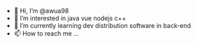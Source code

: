 - 👋 Hi, I’m @awua98
- 👀 I’m interested in java vue nodejs c++
- 🌱 I’m currently learning dev distribution software in back-end 
- 📫 How to reach me ...

<!---
awua98/awua98 is a ✨ special ✨ repository because its `README.md` (this file) appears on your GitHub profile.
You can click the Preview link to take a look at your changes.
--->
